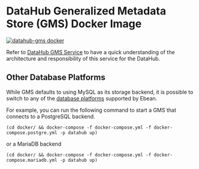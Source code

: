 # DataHub Generalized Metadata Store (GMS) Docker Image
[![datahub-gms docker](https://github.com/linkedin/datahub/workflows/datahub-gms%20docker/badge.svg)](https://github.com/linkedin/datahub/actions?query=workflow%3A%22datahub-gms+docker%22)

Refer to [DataHub GMS Service](../../gms) to have a quick understanding of the architecture and 
responsibility of this service for the DataHub.

## Other Database Platforms

While GMS defaults to using MySQL as its storage backend, it is possible to switch to any of the 
[database platforms](https://ebean.io/docs/database/) supported by Ebean.

For example, you can run the following command to start a GMS that connects to a PostgreSQL backend.

```
(cd docker/ && docker-compose -f docker-compose.yml -f docker-compose.postgre.yml -p datahub up)
```

or a MariaDB backend

```
(cd docker/ && docker-compose -f docker-compose.yml -f docker-compose.mariadb.yml -p datahub up)
```
